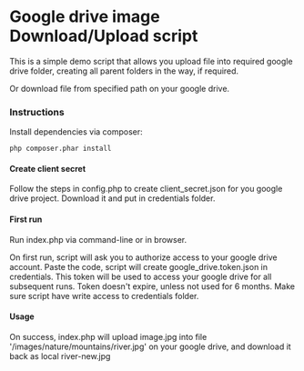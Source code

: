 <h1> Google drive image Download/Upload script </h1>

This is a simple demo script that allows you upload file into required google drive folder,
creating all parent folders in the way, if required.

Or download file from specified path on your google drive.

<h3> Instructions </h3>

Install dependencies via composer:

	php composer.phar install

<h4> Create client secret </h4>

Follow the steps in config.php to create client_secret.json for you google drive project.
Download it and put in credentials folder.

<h4> First run </h4>

Run index.php via command-line or in browser. 

On first run, script will ask you to authorize access to your google drive account.
Paste the code, script will create google_drive.token.json in credentials.
This token will be used to access your google drive for all subsequent runs.
Token doesn't expire, unless not used for 6 months.
Make sure script have write access to credentials folder.

<h4> Usage </h4>

On success, index.php will upload image.jpg into file '/images/nature/mountains/river.jpg' on your google drive,
and download it back as local river-new.jpg
